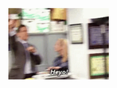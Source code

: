 <img align="center" alt="office hey ohh gif" src="https://github.com/CAVASOL/aiffel_quest/blob/main/Flutter_quest/main_quest_05/heyo.gif?raw=true" width="40%">